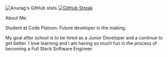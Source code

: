 ![Anurag's GitHub stats](https://github-readme-stats.vercel.app/api?username=kristen-descant&show_icons=true&theme=radical) [![GitHub Streak](http://github-readme-streak-stats.herokuapp.com?user=kristen-descant&theme=radical&border_radius=)](https://git.io/streak-stats)   


About Me:

Student at Code Platoon. Future developer in the making. 

My goal after school is to be hired as a Junior Developer and a continue to get better. I love learning and I am having so much fun in the process of becoming a Full Stack Software Engineer.

<!--
**kristen-descant/kristen-descant** is a ✨ _special_ ✨ repository because its `README.md` (this file) appears on your GitHub profile.

Here are some ideas to get you started:

- 🔭 I’m currently working on ..
- 🌱 I’m currently learning ...
- 👯 I’m looking to collaborate on ...
- 🤔 I’m looking for help with ...
- 💬 Ask me about ...
- 📫 How to reach me: ...
- 😄 Pronouns: ...
- ⚡ Fun fact: ...
-->


